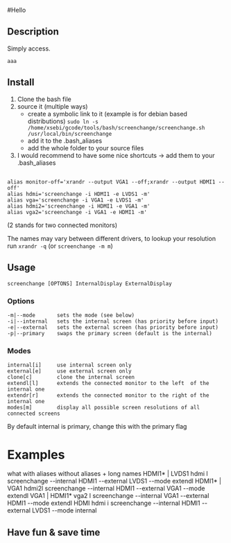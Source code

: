 #Hello

## Description

Simply access.

    aaa
    
## Install

1. Clone the bash file
2. source it (multiple ways)
    * create a symbolic link to it (example is for debian based distributions) `sudo ln -s /home/xsebi/gcode/tools/bash/screenchange/screenchange.sh /usr/local/bin/screenchange`
    * add it to the .bash_aliases
    * add the whole folder to your source files
3. I would recommend to have some nice shortcuts -> add them to your .bash_aliases

## 
    alias monitor-off='xrandr --output VGA1 --off;xrandr --output HDMI1 --off'
    alias hdmi='screenchange -i HDMI1 -e LVDS1 -m'
    alias vga='screenchange -i VGA1 -e LVDS1 -m'
    alias hdmi2='screenchange -i HDMI1 -e VGA1 -m'
    alias vga2='screenchange -i VGA1 -e HDMI1 -m'

(2 stands for two connected monitors)

The names may vary between different drivers, to lookup your resolution run `xrandr -q` (or `screenchange -m m`)


## Usage

    screenchange [OPTONS] InternalDisplay ExternalDisplay

### Options

    -m|--mode       sets the mode (see below)
    -i|--internal   sets the internal screen (has priority before input)
    -e|--external   sets the external screen (has priority before input)
    -p|--primary    swaps the primary screen (default is the internal)

### Modes

    internal[i]     use internal screen only
    external[e]     use external screen only
    clone[c]        clone the internal screen
    extendl[l]      extends the connected monitor to the left  of the internal one
    extendr[r]      extends the connected monitor to the right of the internal one
    modes[m]        display all possible screen resolutions of all connected screens

By default internal is primary, change this with the primary flag

# Examples 
 
what             with aliases    without aliases + long names
HDMI1* | LVDS1   hdmi l          screenchange --internal HDMI1 --external LVDS1 --mode extendl
HDMI1* | VGA1    hdmi2l          screenchange --internal HDMI1 --external VGA1  --mode extendl
VGA1   | HDMI1*  vga2 l          screenchange --internal VGA1  --external HDMI1 --mode extendl
HDMI             hdmi i          screenchange --internal HDMI1 --external LVDS1 --mode internal

## Have fun & save time

